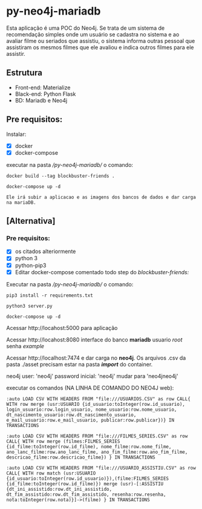# py-neo4j-mariadb

Esta aplicação é uma POC do Neo4j. Se trata de um sistema de recomendação simples onde um usuário se cadastra no sistema e ao avaliar filme ou seriados que assistiu, o sistema informa outras pessoal que assistiram os mesmos filmes que ele avaliou e indica outros filmes para ele assistir.

## Estrutura
- Front-end: Materialize 
- Black-end: Python Flask 
- BD: Mariadb e Neo4j


## Pre requisitos:

Instalar:
- [x] docker
- [x] docker-compose

executar na pasta */py-neo4j-mariadb/* o comando:

```
docker build --tag blockbuster-friends .

docker-compose up -d

Ele irá subir a aplicacao e as imagens dos bancos de dados e dar carga na mariaDB.
```

## [Alternativa] 

### Pre requisitos:
- [x] os citados alteriormente
- [x] python 3
- [x] python-pip3
- [x] Editar docker-compose comentado todo step do *blockbuster-friends:* 

Executar na pasta */py-neo4j-mariadb/* o comando:

```
pip3 install -r requirements.txt

python3 server.py

docker-compose up -d

```

Acessar http://locahost:5000 para aplicação

Acessar http://locahost:8080 interface do banco **mariadb** usuario *root* senha *example*

Acessar http://localhost:7474 e dar carga no **neo4j**. Os arquivos .csv da pasta ./asset precisam estar na pasta ***import*** do container.

neo4j user: 'neo4j'
password inicial: 'neo4j' mudar para 'neo4jneo4j'

executar os comandos (NA LINHA DE COMANDO DO NEO4J web):
```
:auto LOAD CSV WITH HEADERS FROM "file:///USUARIOS.CSV" as row CALL{ WITH row merge (usr:USUARIO {id_usuario:toInteger(row.id_usuario), login_usuario:row.login_usuario, nome_usuario:row.nome_usuario, dt_nascimento_usuario:row.dt_nascimento_usuario, e_mail_usuario:row.e_mail_usuario, publicar:row.publicar})} IN TRANSACTIONS

:auto LOAD CSV WITH HEADERS FROM "file:///FILMES_SERIES.CSV" as row CALL{ WITH row merge (filmes:FILMES_SERIES {id_filme:toInteger(row.id_filme), nome_filme:row.nome_filme, ano_lanc_filme:row.ano_lanc_filme, ano_fim_filme:row.ano_fim_filme, descricao_filme:row.descricao_filme}) } IN TRANSACTIONS

:auto LOAD CSV WITH HEADERS FROM "file:///USUARIO_ASSISTIU.CSV" as row CALL{ WITH row match (usr:USUARIO {id_usuario:toInteger(row.id_usuario)}),(filme:FILMES_SERIES {id_filme:toInteger(row.id_filme)}) merge (usr)-[:ASSISTIU {dt_ini_assistido:row.dt_ini_assistido, dt_fim_assistido:row.dt_fim_assistido, resenha:row.resenha, nota:toInteger(row.nota)}]->(filme) } IN TRANSACTIONS

```
